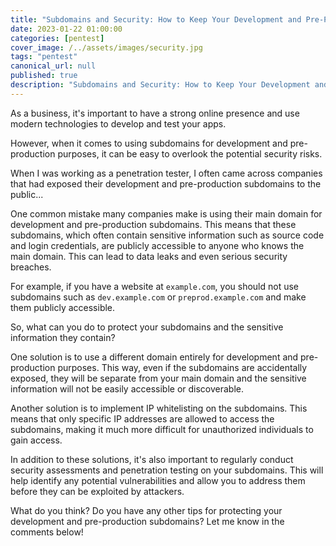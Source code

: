 ```yaml
---
title: "Subdomains and Security: How to Keep Your Development and Pre-Prod Environments Safe"
date: 2023-01-22 01:00:00
categories: [pentest]
cover_image: /../assets/images/security.jpg
tags: "pentest"
canonical_url: null
published: true
description: "Subdomains and Security: How to Keep Your Development and Pre-Prod Environments Safe"
---
```


As a business, it's important to have a strong online presence and use modern technologies to develop and test your apps.

However, when it comes to using subdomains for development and pre-production purposes, it can be easy to overlook the potential security risks.

When I was working as a penetration tester, I often came across companies that had exposed their development and pre-production subdomains to the public...

One common mistake many companies make is using their main domain for development and pre-production subdomains. This means that these subdomains, which often contain sensitive information such as source code and login credentials, are publicly accessible to anyone who knows the main domain. This can lead to data leaks and even serious security breaches.

For example, if you have a website at `example.com`, you should not use subdomains such as `dev.example.com` or `preprod.example.com` and make them publicly accessible.

So, what can you do to protect your subdomains and the sensitive information they contain?

One solution is to use a different domain entirely for development and pre-production purposes. This way, even if the subdomains are accidentally exposed, they will be separate from your main domain and the sensitive information will not be easily accessible or discoverable.

Another solution is to implement IP whitelisting on the subdomains. This means that only specific IP addresses are allowed to access the subdomains, making it much more difficult for unauthorized individuals to gain access.

In addition to these solutions, it's also important to regularly conduct security assessments and penetration testing on your subdomains. This will help identify any potential vulnerabilities and allow you to address them before they can be exploited by attackers.

What do you think? Do you have any other tips for protecting your development and pre-production subdomains? Let me know in the comments below!
